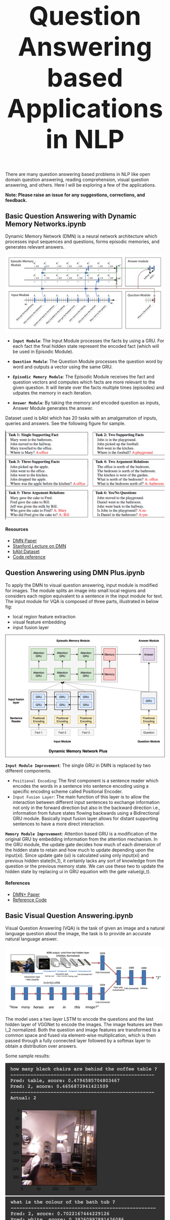 <h1 align="center" style="font-size:80px">
    Question Answering based Applications in NLP
</h1>

There are many question answering based problems in NLP like open domain question answering, reading comprehension, visual question answering, and others. Here I will be exploring a few of the applications.

**Note: Please raise an issue for any suggestions, corrections, and feedback.**

## Basic Question Answering with Dynamic Memory Networks.ipynb

Dynamic Memory Network (DMN) is a neural network architecture which processes input sequences and questions, forms episodic memories, and generates relevant answers.

![dmn](../../assets/images/applications/question-answering/dmn.png)


- **`Input Module`**: The Input Module processes the facts by using a GRU. For each fact the final hidden state represent the encoded fact (which will be used in Episodic Module).

- **`Question Module`**: The Question Module processes the question word by word and outputs a vector using the same GRU.

- **`Episodic Memory Module`**: The Episodic Module receives the fact and question vectors and computes which facts are more relevant to the given question. It will iterate over the facts multiple times (episodes) and udpates the memory in each iteration.

- **`Answer Module`**: By taking the memory and encoded question as inputs, Answer Module generates the answer.

Dataset used is bAbI which has 20 tasks with an amalgamation of inputs, queries and answers. See the following figure for sample.

![babi](../../assets/images/applications/question-answering/babi.png)

#### Resources

- [DMN Paper](https://arxiv.org/pdf/1506.07285.pdf)
- [Stanford Lecture on DMN](https://www.youtube.com/watch?v=T3octNTE7Is)
- [bAbI Dataset](https://research.fb.com/downloads/babi/)
- [Code reference](https://github.com/DSKSD/DeepNLP-models-Pytorch)


## Question Answering using DMN Plus.ipynb

To apply the DMN to visual question answering, input module is modified for images. The module splits an image into small local regions and considers each region equivalent to a sentence in the input module for text. The input module for VQA is composed of three parts, illustrated in below fig:
- local region feature extraction
- visual feature embedding
- input fusion layer

![dmn](../../assets/images/applications/question-answering/dmn_plus.png)

**`Input Module Improvement`**: The single GRU in DMN is replaced by two different components.

- `Positional Encoding`: The first component is a sentence reader which encodes the words in a sentence into sentence encoding using a specific encoding scheme called Positional Encoder.
- `Input Fusion Layer`: The main function of this layer is to allow the interaction between different input sentences to exchange information not only in the forward direction but also in the backward direction i.e., information from future states flowing backwards using a Bidirectional GRU module. Basically input fusion layer allows for distant supporting sentences to have a more direct interaction.

**`Memory Module Improvement`**: Attention based GRU is a modification of the original GRU by embedding information from the attention mechanism. In the GRU module, the update gate decides how much of each dimension of the hidden state to retain and how much to update depending upon the input(xi). Since update gate (ui) is calculated using only input(xi) and previous hidden state(hi_1), it certainly lacks any sort of knowledge from the question or the previous memory state. We can use these two to update the hidden state by replacing ui in GRU equation with the gate value(gi_t).

#### References
- [DMN+ Paper](https://arxiv.org/pdf/1603.01417.pdf)
- [Reference Code](https://github.com/dandelin/Dynamic-memory-networks-plus-Pytorch/)


## Basic Visual Question Answering.ipynb

Visual Question Answering (VQA) is the task of given an image and a natural
language question about the image, the task is to provide an accurate natural language answer.


![vqa](../../assets/images/applications/question-answering/basic_vqa.png)

The model uses a two layer LSTM to encode the questions and the last hidden layer of VGGNet to encode the images. The image features are then l_2 normalized. Both the question and image features are transformed to a common space and fused via element-wise multiplication, which is then passed through a fully connected layer followed by a softmax layer to obtain a distribution over answers.

Some sample results:

![vqa](../../assets/images/applications/question-answering/vqa_1.png)
![vqa](../../assets/images/applications/question-answering/vqa_2.png)

*Note*:
- The dataset used is very small (6794) instances for training.
- The dataset contains only indoor scenes with, sometimes, lightning conditions that make it difficult to answer the questions. In fact, evaluation on humans shows an accuracy of 50.2%.
- Purpose of the code is to explore VQA not the accuracy.
- [VisualQA](https://visualqa.org/) site contains more comprehensive datasets which are in order of GB's. Since I don't have the compute power, I explored using a small dataset.

#### Resources
- [Visual Question Answering Paper](https://arxiv.org/pdf/1505.00468.pdf)
- [DAQUAR dataset](https://www.mpi-inf.mpg.de/departments/computer-vision-and-machine-learning/research/vision-and-language/visual-turing-challenge/)
- [Introduction to Visual Question Answering & Datasets](https://tryolabs.com/blog/2018/03/01/introduction-to-visual-question-answering/)
- [Visual Question Answering Overview Video](https://www.youtube.com/watch?v=ElZADFTer4I)
- [Reference code](https://github.com/tbmoon/basic_vqa)

## Visual Question Answering with DMN Plus.ipynb

To apply the DMN to visual question answering, input module is modified for images. The module splits an image into small local regions and considers each region equivalent to a sentence in the input module for text.

The input module for VQA is composed of three parts, illustrated in below fig: 
- local region feature extraction
- visual feature embedding
- input fusion layer

![vqa](../../assets/images/applications/question-answering/vqa_dmn_plus.png)

- `Local region feature extraction`: To extract features from the image, we use a convolutional neural network based upon the VGG-19 model. We first rescale the input image to 448 × 448 and take the output from the last pooling layer which has dimensionality d = 512 × 14 × 14. The pooling layer divides the image into a grid of 14 × 14, resulting in 196 local regional vectors of d = 512.

- `Visual feature embedding`: As the VQA task involves both image features and text features, we add a linear layer
with tanh activation to project the local regional vectors to the textual feature space used by the question vector q.

- `Input fusion layer`: The main function of this layer is to allow the interaction between different input regions to exchange information not only in the forward direction but also in the backward direction i.e., information from future states flowing backwards using a Bidirectional GRU module. Without global information, their representational power is quite limited, with simple issues like object scaling or locational variance causing accuracy problems.

Some sample results:

![vqa](../../assets/images/applications/question-answering/vqa_d1.png)
![vqa](../../assets/images/applications/question-answering/vqa_d2.png)

As we can see the results are more accurate compared to basic vqa.

#### References
- [DMN+ Paper](https://arxiv.org/pdf/1603.01417.pdf)